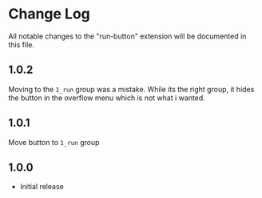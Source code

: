 # Change Log

All notable changes to the "run-button" extension will be documented
in this file.

## 1.0.2

Moving to the `1_run` group was a mistake. While its the right group, it hides the button in the overflow menu which is not what i wanted.

## 1.0.1

Move button to `1_run` group

## 1.0.0

- Initial release

